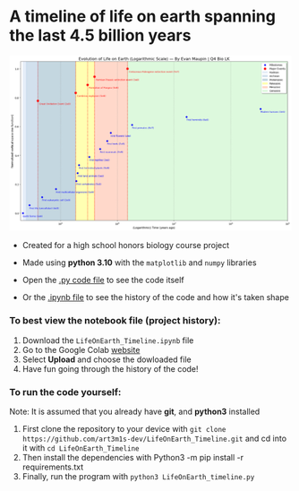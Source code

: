 
# A timeline of life on earth spanning the last 4.5 billion years

![The timeline of the evolution of life](/LifeOnEarth_Timeline-v2.png)

- Created for a high school honors biology course project
- Made using **python 3.10** with the `matplotlib` and `numpy` libraries

- Open the [.py code file](/LifeOnEarth_timeline.py) to see the code itself
- Or the [.ipynb file](/LifeOnEarth_Timeline.ipynb) to see the history of the code and how it's taken shape

### To best view the notebook file (project history):

1. Download the `LifeOnEarth_Timeline.ipynb` file
2. Go to the Google Colab [website](https://colab.research.google.com/)
3. Select **Upload** and choose the dowloaded file
4. Have fun going through the history of the code!

### To run the code yourself:

Note: It is assumed that you already have **git**, and **python3** installed

1. First clone the repository to your device with `git clone https://github.com/art3m1s-dev/LifeOnEarth_Timeline.git` and cd into it with `cd LifeOnEarth_Timeline` 
2. Then install the dependencies with Python3 -m pip install -r requirements.txt
3. Finally, run the program with `python3 LifeOnEarth_timeline.py`





